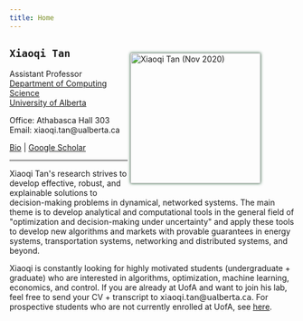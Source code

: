 ```yaml
---
title: Home
---
```


<div>
<img alt="Xiaoqi Tan (Nov 2020)" src="/img/xiaoqi_blue.jpg" style="max-width:240px; min-width:220px; float:right; box-shadow: 0px 0px 5px #275D38; margin: 25px 60px 10px 5px" width="230"/>
</div>

## `Xiaoqi Tan`

Assistant Professor \
[Department of Computing Science](https://www.ualberta.ca/computing-science/index.html)\
[University of Alberta](https://www.ualberta.ca/index.html)

Office: Athabasca Hall 303\
Email: $\textsf{xiaoqi.tan@ualberta.ca}$

[Bio](/bio) | [Google Scholar](https://scholar.google.com/citations?user=drR_WcAAAAAJ&hl=en&sortby=pubdate)


---

>
Xiaoqi Tan's research strives to develop effective, robust, and explainable solutions to decision-making problems in dynamical, networked systems. The main theme is to develop  analytical and computational tools in the general field of "optimization and decision-making under uncertainty" and apply these tools to develop new algorithms and markets with provable guarantees in  energy systems, transportation systems, networking and distributed systems, and beyond. 

>
Xiaoqi is constantly looking for highly motivated students (undergraduate + graduate) who are interested in algorithms, optimization, machine learning, economics, and control. If you are already at UofA and want to join his lab, feel free to send your CV + transcript to $\textsf{𝗑𝗂𝖺𝗈𝗊𝗂.𝗍𝖺𝗇@𝗎𝖺𝗅𝖻𝖾𝗋𝗍𝖺.𝖼𝖺}$. For prospective students who are not currently enrolled at UofA, see [here](/prospectivegrads). 


<!-- If you are interested in working with Xiaoqi as an undergraduate, graduate, or postdoc, click [here](https://sodalab.ca) for current openings in his lab. -->


<!-- If you are interested in working with him, click [here](https://sodalab.ca) for current openings in his lab. -->


<!-- 
Lately, research in his lab focuses primarily on online optimization and mechanism design, with particular emphasis on exploring the interplay between algorithms, incentives (for modeling strategic behaviors), and data for online decision-making in the presence of uncertainty and self-interested agents. 

<mark> **Prospective Students** </mark>:  For more details about Xiaoqi’s research, or if you are interested in working with him as an undergraduate, graduate, or postdoc, see his research website - [**SODALab @ UofA**](https://sodalab.ca). -->

<!-- <mark>**`Openings`**</mark>: The [SODA Lab @ UofA](https://sodalab.ca) is currently seeking a Postdoctoral Research Fellow for a range of (algorithms + systems)-related research projects on: i) online / stochastic optimization, ii) mechanism / market design, and iii) dynamical / multi-agent systems. Experience in power systems, electricity markets, and network economics is a plus but not required. Interested candidates should email their CV + one representative publication to Dr. [Xiaoqi Tan](https://xiaoqitan.org) ($ \textsf{xiaoqi.tan@ualberta.ca} $). 
If you are interested in working with him as an undergraduate, graduate, or postdoc, see [here](/join). 
-->
